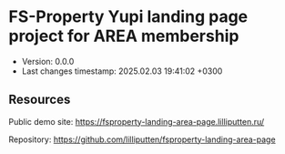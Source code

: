 <!--
@since 2025.02.03, 19:41
@changed 2025.02.03, 19:41
-->

# FS-Property Yupi landing page project for AREA membership

- Version: 0.0.0
- Last changes timestamp: 2025.02.03 19:41:02 +0300

## Resources

Public demo site: https://fsproperty-landing-area-page.lilliputten.ru/

Repository: https://github.com/lilliputten/fsproperty-landing-area-page
